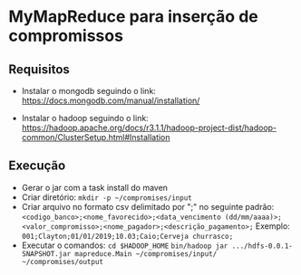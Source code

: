 # MyMapReduce para inserção de compromissos

## Requisitos

- Instalar o mongodb seguindo o link:
https://docs.mongodb.com/manual/installation/

- Instalar o hadoop seguindo o link:
https://hadoop.apache.org/docs/r3.1.1/hadoop-project-dist/hadoop-common/ClusterSetup.html#Installation

## Execução

- Gerar o jar com a task install do maven
- Criar diretório: ```mkdir -p ~/compromises/input```
- Criar arquivo no formato csv delimitado por ";" no seguinte padrão:
```<codigo_banco>;<nome_favorecido>;<data_vencimento (dd/mm/aaaa)>;<valor_compromisso>;<nome_pagador>;<descrição_pagamento>;```
Exemplo:
```001;Clayton;01/01/2019;10.03;Caio;Cerveja churrasco;```
- Executar o comandos:
  ```cd $HADOOP_HOME```
  ```bin/hadoop jar .../hdfs-0.0.1-SNAPSHOT.jar mapreduce.Main ~/compromises/input/ ~/compromises/output```
